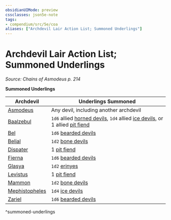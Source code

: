 ```yaml
---
obsidianUIMode: preview
cssclasses: json5e-note
tags:
- compendium/src/5e/coa
aliases: ["Archdevil Lair Action List; Summoned Underlings"]
---
```

# Archdevil Lair Action List; Summoned Underlings
*Source: Chains of Asmodeus p. 214* 

**Summoned Underlings**

| Archdevil | Underlings Summoned |
|-----------|---------------------|
| [Asmodeus](Mechanics/bestiary/npc/asmodeus-coa.md) | Any devil, including another archdevil |
| [Baalzebul](Mechanics/bestiary/npc/baalzebul-coa.md) | `1d6` allied [horned devils](Mechanics/bestiary/fiend/horned-devil.md), `1d4` allied [ice devils](Mechanics/bestiary/fiend/ice-devil.md), or 1 allied [pit fiend](Mechanics/bestiary/fiend/pit-fiend.md) |
| [Bel](Mechanics/bestiary/npc/bel-coa.md) | `1d6` [bearded devils](Mechanics/bestiary/fiend/bearded-devil.md) |
| [Belial](Mechanics/bestiary/npc/belial-coa.md) | `1d2` [bone devils](Mechanics/bestiary/fiend/bone-devil.md) |
| [Dispater](Mechanics/bestiary/npc/dispater-coa.md) | 1 [pit fiend](Mechanics/bestiary/fiend/pit-fiend.md) |
| [Fierna](Mechanics/bestiary/npc/fierna-coa.md) | `1d6` [bearded devils](Mechanics/bestiary/fiend/bearded-devil.md) |
| [Glasya](Mechanics/bestiary/npc/glasya-coa.md) | `1d2` [erinyes](Mechanics/bestiary/fiend/erinyes.md) |
| [Levistus](Mechanics/bestiary/npc/levistus-coa.md) | 1 [pit fiend](Mechanics/bestiary/fiend/pit-fiend.md) |
| [Mammon](Mechanics/bestiary/npc/mammon-coa.md) | `1d2` [bone devils](Mechanics/bestiary/fiend/bone-devil.md) |
| [Mephistopheles](Mechanics/bestiary/npc/mephistopheles-coa.md) | `1d4` [ice devils](Mechanics/bestiary/fiend/ice-devil.md) |
| [Zariel](Mechanics/bestiary/npc/zariel-coa.md) | `1d6` [bearded devils](Mechanics/bestiary/fiend/bearded-devil.md) |
^summoned-underlings